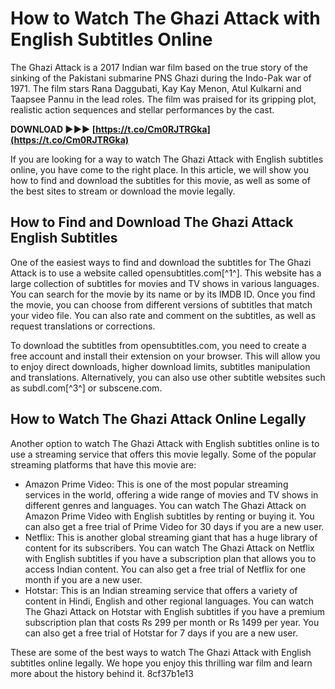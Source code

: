 
 
# How to Watch The Ghazi Attack with English Subtitles Online
 
The Ghazi Attack is a 2017 Indian war film based on the true story of the sinking of the Pakistani submarine PNS Ghazi during the Indo-Pak war of 1971. The film stars Rana Daggubati, Kay Kay Menon, Atul Kulkarni and Taapsee Pannu in the lead roles. The film was praised for its gripping plot, realistic action sequences and stellar performances by the cast.
 
**DOWNLOAD ►►► [https://t.co/Cm0RJTRGka](https://t.co/Cm0RJTRGka)**


 
If you are looking for a way to watch The Ghazi Attack with English subtitles online, you have come to the right place. In this article, we will show you how to find and download the subtitles for this movie, as well as some of the best sites to stream or download the movie legally.
 
## How to Find and Download The Ghazi Attack English Subtitles
 
One of the easiest ways to find and download the subtitles for The Ghazi Attack is to use a website called opensubtitles.com[^1^]. This website has a large collection of subtitles for movies and TV shows in various languages. You can search for the movie by its name or by its IMDB ID. Once you find the movie, you can choose from different versions of subtitles that match your video file. You can also rate and comment on the subtitles, as well as request translations or corrections.
 
To download the subtitles from opensubtitles.com, you need to create a free account and install their extension on your browser. This will allow you to enjoy direct downloads, higher download limits, subtitles manipulation and translations. Alternatively, you can also use other subtitle websites such as subdl.com[^3^] or subscene.com.
 
## How to Watch The Ghazi Attack Online Legally
 
Another option to watch The Ghazi Attack with English subtitles online is to use a streaming service that offers this movie legally. Some of the popular streaming platforms that have this movie are:
 
- Amazon Prime Video: This is one of the most popular streaming services in the world, offering a wide range of movies and TV shows in different genres and languages. You can watch The Ghazi Attack on Amazon Prime Video with English subtitles by renting or buying it. You can also get a free trial of Prime Video for 30 days if you are a new user.
- Netflix: This is another global streaming giant that has a huge library of content for its subscribers. You can watch The Ghazi Attack on Netflix with English subtitles if you have a subscription plan that allows you to access Indian content. You can also get a free trial of Netflix for one month if you are a new user.
- Hotstar: This is an Indian streaming service that offers a variety of content in Hindi, English and other regional languages. You can watch The Ghazi Attack on Hotstar with English subtitles if you have a premium subscription plan that costs Rs 299 per month or Rs 1499 per year. You can also get a free trial of Hotstar for 7 days if you are a new user.

These are some of the best ways to watch The Ghazi Attack with English subtitles online legally. We hope you enjoy this thrilling war film and learn more about the history behind it.
 8cf37b1e13
 
